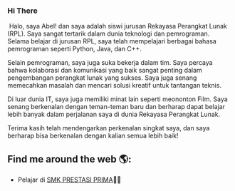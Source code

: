 ### Hi There 

<img src= "https://www.google.com/url?sa=i&url=https%3A%2F%2Fsmk.prestasiprima.sch.id%2Fkegiatan%2F&psig=AOvVaw0MAYwwqlAJF67SdTrb7C9i&ust=1694261256796000&source=images&cd=vfe&opi=89978449&ved=0CBAQjRxqFwoTCNiK8KH9moEDFQAAAAAdAAAAABAE" alt="">
Halo, saya Abel! dan saya adalah siswi jurusan Rekayasa Perangkat Lunak (RPL). Saya sangat tertarik dalam dunia teknologi dan pemrograman.
Selama belajar di jurusan RPL, saya telah mempelajari berbagai bahasa pemrograman seperti Python, Java, dan C++.

Selain pemrograman, saya juga suka bekerja dalam tim. Saya percaya bahwa kolaborasi dan komunikasi yang baik sangat penting dalam pengembangan perangkat lunak yang sukses. Saya juga senang memecahkan masalah dan mencari solusi kreatif untuk tantangan teknis.

Di luar dunia IT, saya juga memiliki minat lain seperti meononton Film. Saya senang berkenalan dengan teman-teman baru dan berharap dapat belajar lebih banyak dalam perjalanan saya di dunia Rekayasa Perangkat Lunak.

Terima kasih telah mendengarkan perkenalan singkat saya, dan saya berharap bisa berkenalan dengan kalian semua lebih baik!


## Find me around the web 🌎:
- Pelajar di <a href="https://smkprestasiprima.sch.id/">SMK PRESTASI PRIMA</a>✍🏾


<!--
**crishabelw/crishabelw** is a ✨ _special_ ✨ repository because its `README.md` (this file) appears on your GitHub profile.

Here are some ideas to get you started:

- 🔭 I’m currently working on ...
- 🌱 I’m currently learning ...
- 👯 I’m looking to collaborate on ...
- 🤔 I’m looking for help with ...
- 💬 Ask me about ...
- 📫 How to reach me: ...
- 😄 Pronouns: ...
- ⚡ Fun fact: ...
-->
